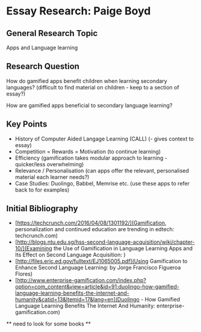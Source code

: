 # Essay Research: Paige Boyd

## General Research Topic

Apps and Language learning

## Research Question

How do gamified apps benefit children when learning secondary languages?  (difficult to find material on children - keep to a section of essay?)

How are gamified apps beneficial to secondary language learning?

## Key Points

+ History of Computer Aided Langage Learning (CALL) (- gives context to essay)
+ Competition = Rewards = Motivation (to continue learning) 
+ Efficiency (gamification takes modular approach to learning - quicker/less overwhelming)
+ Relevance / Personalisation (can apps offer the relevant, personalised material each learner needs?)
+ Case Studies: Duolingo, Babbel, Memrise etc. (use these apps to refer back to for examples)

## Initial Bibliography

+ [https://techcrunch.com/2016/04/08/1301192/](Gamification, personalization and continued education are trending in edtech: techcrunch.com)
+ [http://blogs.ntu.edu.sg/hss-second-language-acquisition/wiki/chapter-10/](Examining the Use of Gamification in Language Learning Apps and Its Effect on Second Language Acquisition: )
+ [http://files.eric.ed.gov/fulltext/EJ1065005.pdf](Using Gamification to Enhance Second Language Learning: by Jorge Francisco Figueroa Flores)
+ [http://www.enterprise-gamification.com/index.php?option=com_content&view=article&id=91:duolingo-how-gamified-language-learning-benefits-the-internet-and-humanity&catid=13&Itemid=17&lang=en](Duolingo - How Gamified Language Learning Benefits The Internet And Humanity: enterprise-gamification.com)



** need to look for some books **
